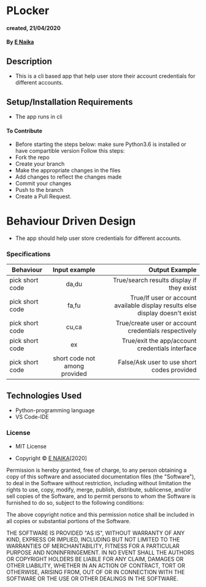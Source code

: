 # PLocker
#### created, 21/04/2020
#### By [E Naika](https://github.com/ENAIKA)
## Description
* This is a cli based app that help user store their account credentials for different accounts.
 
## Setup/Installation Requirements
* The app runs in cli
#### To Contribute
* Before starting the steps below: make sure Python3.6 is installed or have compartible version
Follow this steps:
* Fork the repo
* Create your branch 
* Make the appropriate changes in the files
* Add changes to reflect the changes made 
* Commit your changes 
* Push to the branch 
* Create a Pull Request.

# Behaviour Driven Design
* The app should help user store credentials for different accounts.

### Specifications
| Behaviour                | Input example           | Output Example                   |
| ---------------------------|:-----------------------:| --------------------------------:|
| pick short code              |da,du | True/search results display if they exist|
|  pick short code      |  fa,fu | True/If user or account available display results else display doesn't exist|
|  pick short code      | cu,ca | True/create user or account credentials respectively  |
|  pick short code      | ex | True/exit the app/account credentials interface  |
|  pick short code      | short code not among provided| False/Ask user to use short codes provided |



## Technologies Used
* Python-programming language
* VS Code-IDE


### License
* MIT License

* Copyright © [E NAIKA](https://github.com/ENAIKA)[2020]

Permission is hereby granted, free of charge, to any person obtaining a copy
of this software and associated documentation files (the "Software"), to deal
in the Software without restriction, including without limitation the rights
to use, copy, modify, merge, publish, distribute, sublicense, and/or sell
copies of the Software, and to permit persons to whom the Software is
furnished to do so, subject to the following conditions:

The above copyright notice and this permission notice shall be included in all
copies or substantial portions of the Software.

THE SOFTWARE IS PROVIDED "AS IS", WITHOUT WARRANTY OF ANY KIND, EXPRESS OR
IMPLIED, INCLUDING BUT NOT LIMITED TO THE WARRANTIES OF MERCHANTABILITY,
FITNESS FOR A PARTICULAR PURPOSE AND NONINFRINGEMENT. IN NO EVENT SHALL THE
AUTHORS OR COPYRIGHT HOLDERS BE LIABLE FOR ANY CLAIM, DAMAGES OR OTHER
LIABILITY, WHETHER IN AN ACTION OF CONTRACT, TORT OR OTHERWISE, ARISING FROM,
OUT OF OR IN CONNECTION WITH THE SOFTWARE OR THE USE OR OTHER DEALINGS IN THE
SOFTWARE.